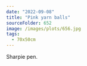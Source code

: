 ```yaml
---
date: "2022-09-08"
title: "Pink yarn balls"
sourceFolder: 652
image: /images/plots/656.jpg
tags:
  - 70x50cm
---
```


Sharpie pen.
